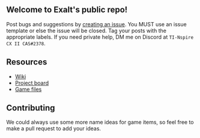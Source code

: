 ## Welcome to Exalt's public repo!
Post bugs and suggestions by [creating an issue](https://github.com/Ovikx/exalt-public/issues/new/choose). You MUST use an issue template or else the issue will be closed. Tag your posts with the appropriate labels. If you need private help, DM me on Discord at `TI-Nspire CX II CAS#2378`.

## Resources
- [Wiki](https://github.com/Ovikx/exalt-public/wiki)
- [Project board](https://github.com/users/Ovikx/projects/2)
- [Game files](https://github.com/Ovikx/exalt-public/blob/master/resources)

## Contributing
We could always use some more name ideas for game items, so feel free to make a pull request to add your ideas.